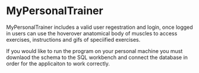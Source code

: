 # MyPersonalTrainer

MyPersonalTrainer includes a valid user regestration and login, once logged in users can use 
the hoverover anatomical body of muscles to access exercises, instructions and gifs of speciified exercises. 

If you would like to run the program on your personal machine you must downlaod the schema to the SQL workbench
and connect the database in order for the applicaiton to work correctly. 
